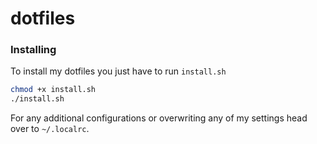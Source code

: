 # dotfiles

### Installing

To install my dotfiles you just have to run `install.sh`

```bash
chmod +x install.sh
./install.sh
```

For any additional configurations or overwriting any of my settings head over to `~/.localrc`.
